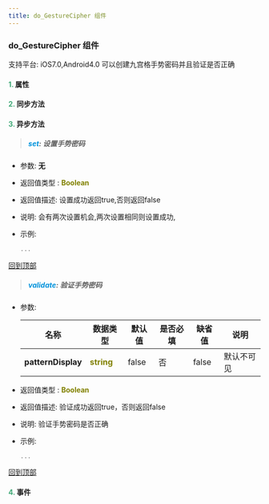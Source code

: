```yaml
---
title: do_GestureCipher 组件
---
```


### do_GestureCipher 组件

 支持平台: iOS7.0,Android4.0
 可以创建九宫格手势密码并且验证是否正确

#### <font color ='#40A977'>**1.**</font> 属性

#### <font color ='#40A977'>**2.**</font> 同步方法

#### <font color ='#40A977'>**3.**</font> 异步方法

>##### <font color ='#0092db'>**set**</font>: 设置手势密码

- 参数: **无**
- 返回值类型 : <font color ='#808000'>**Boolean**</font>
- 返回值描述: 设置成功返回true,否则返回false
- 说明: 会有两次设置机会,两次设置相同则设置成功,
- 示例:

  ```javascript
  ...

  ```

[回到顶部](#top)

>##### <font color ='#0092db'>**validate**</font>: 验证手势密码

- 参数:

  名称 | 数据类型 |默认值|是否必填|缺省值|说明
  ---- |-------------  |----------|--------------|--------|------
  **patternDisplay** |<font color ='#808000'>**string**</font> | false | 否|false|默认不可见
- 返回值类型 : <font color ='#808000'>**Boolean**</font>
- 返回值描述: 验证成功返回true，否则返回false
- 说明: 验证手势密码是否正确
- 示例:

  ```javascript
  ...

  ```

[回到顶部](#top)


#### <font color ='#40A977'>**4.**</font> 事件


